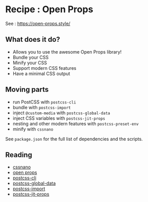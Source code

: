 # Recipe : Open Props

See : https://open-props.style/

## What does it do?

- Allows you to use the awesome Open Props library!
- Bundle your CSS
- Minify your CSS
- Support modern CSS features
- Have a minimal CSS output

## Moving parts

- run PostCSS with `postcss-cli`
- bundle with `postcss-import`
- inject `@custom-media` with `postcss-global-data`
- inject CSS variables with `postcss-jit-props`
- nesting and other modern features with `postcss-preset-env`
- minify with `cssnano`

See `package.json` for the full list of dependencies and the scripts.

## Reading 

- [cssnano](https://cssnano.co)
- [open props](https://open-props.style/)
- [postcss-cli](https://github.com/postcss/postcss-cli)
- [postcss-global-data](https://github.com/csstools/postcss-plugins/tree/main/plugins/postcss-global-data)
- [postcss-import](https://www.npmjs.com/package/postcss-import)
- [postcss-jit-props](https://github.com/GoogleChromeLabs/postcss-jit-props)
